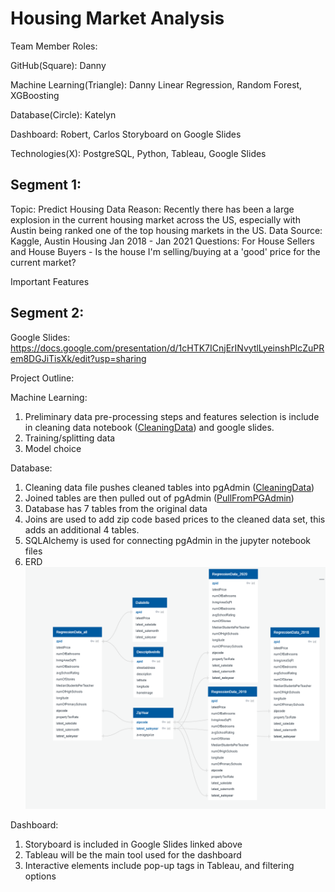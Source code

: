 # Housing Market Analysis

Team Member Roles:

GitHub(Square): Danny

Machine Learning(Triangle): Danny Linear Regression, Random Forest, XGBoosting

Database(Circle): Katelyn

Dashboard: Robert, Carlos Storyboard on Google Slides

Technologies(X): PostgreSQL, Python, Tableau, Google Slides

## Segment 1: 
Topic: Predict Housing Data 
Reason: Recently there has been a large explosion in the current housing market across the US, especially with Austin being ranked one of the top housing markets in the US. 
Data Source: Kaggle, Austin Housing Jan 2018 - Jan 2021 
Questions: For House Sellers and House Buyers - Is the house I'm selling/buying at a 'good' price for the current market?

Important Features


## Segment 2:

Google Slides: https://docs.google.com/presentation/d/1cHTK7ICnjErINvytlLyeinshPlcZuPRem8DGJiTisXk/edit?usp=sharing

Project Outline:

Machine Learning: 
1. Preliminary data pre-processing steps and features selection is include in cleaning data notebook ([CleaningData](notebook/CleaningData.ipynb)) and google slides. 
2. Training/splitting data
3. Model choice

Database:
1. Cleaning data file pushes cleaned tables into pgAdmin ([CleaningData](notebook/CleaningData.ipynb))
2. Joined tables are then pulled out of pgAdmin ([PullFromPGAdmin](notebook/PullFromPGAdmin.ipynb))
3. Database has 7 tables from the original data
4. Joins are used to add zip code based prices to the cleaned data set, this adds an additional 4 tables.
5. SQLAlchemy is used for connecting pgAdmin in the jupyter notebook files
6. ERD ![ERD_cleanedzip](SQL/ERD_cleanedzip.PNG)

Dashboard: 
1. Storyboard is included in Google Slides linked above
2. Tableau will be the main tool used for the dashboard
3. Interactive elements include pop-up tags in Tableau, and filtering options



